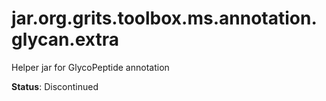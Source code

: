 # jar.org.grits.toolbox.ms.annotation.glycan.extra

Helper jar for GlycoPeptide annotation

**Status**: Discontinued
